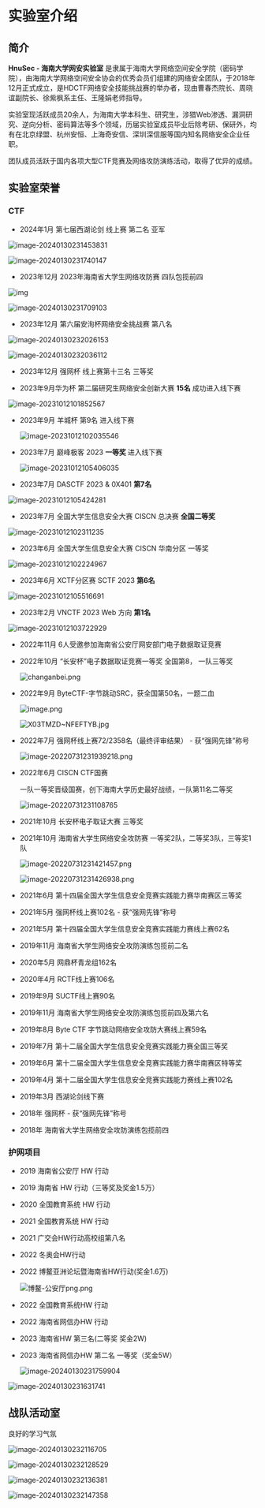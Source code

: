 # 实验室介绍

## 简介

**HnuSec - 海南大学网安实验室** 是隶属于海南大学网络空间安全学院（密码学院），由海南大学网络空间安全协会的优秀会员们组建的网络安全团队，于2018年12月正式成立，是HDCTF网络安全技能挑战赛的举办者，现由曹春杰院长、周晓谊副院长、徐紫枫系主任、王隆娟老师指导。

实验室现活跃成员20余人，为海南大学本科生、研究生，涉猎Web渗透、漏洞研究、逆向分析、密码算法等多个领域，历届实验室成员毕业后除考研、保研外，均有在北京绿盟、杭州安恒、上海奇安信、深圳深信服等国内知名网络安全企业任职。

团队成员活跃于国内各项大型CTF竞赛及网络攻防演练活动，取得了优异的成绩。

## 实验室荣誉

### CTF

- 2024年1月 第七届西湖论剑 线上赛 第二名 亚军

![image-20240130231453831](https://boogipop-1314143616.cos.ap-beijing.myqcloud.com/image-20240130231453831.png)

![image-20240130231740147](https://boogipop-1314143616.cos.ap-beijing.myqcloud.com/image-20240130231740147.png)

- 2023年12月 2023年海南省大学生网络攻防赛 四队包揽前四

![img](https://boogipop-1314143616.cos.ap-beijing.myqcloud.com/1.png)

![image-20240130231709103](https://boogipop-1314143616.cos.ap-beijing.myqcloud.com/image-20240130231709103.png)

- 2023年12月 第六届安洵杯网络安全挑战赛  第八名

![image-20240130232026153](https://boogipop-1314143616.cos.ap-beijing.myqcloud.com/image-20240130232026153.png)

![image-20240130232036112](https://boogipop-1314143616.cos.ap-beijing.myqcloud.com/image-20240130232036112.png)

- 2023年12月 强网杯 线上赛第十三名 三等奖

- 2023年9月华为杯 第二届研究生网络安全创新大赛 **15名** 成功进入线下赛

![image-20231012101852567](https://boogipop-1314143616.cos.ap-beijing.myqcloud.com/image-20231012101852567.png)

- 2023年9月 羊城杯 第9名 进入线下赛

  ![image-20231012102035546](https://boogipop-1314143616.cos.ap-beijing.myqcloud.com/image-20231012102035546.png)

- 2023年7月 巅峰极客 2023 **一等奖** 进入线下赛

  ![image-20231012105406035](https://boogipop-1314143616.cos.ap-beijing.myqcloud.com/image-20231012105406035.png)

- 2023年7月 DASCTF 2023 & 0X401 **第7名**

![image-20231012105424281](https://boogipop-1314143616.cos.ap-beijing.myqcloud.com/image-20231012105424281.png)



- 2023年7月 全国大学生信息安全大赛 CISCN 总决赛 **全国二等奖**

![image-20231012102311235](https://boogipop-1314143616.cos.ap-beijing.myqcloud.com/image-20231012102311235.png)

- 2023年6月 全国大学生信息安全大赛 CISCN 华南分区 一等奖

![image-20231012102224967](https://boogipop-1314143616.cos.ap-beijing.myqcloud.com/image-20231012102224967.png)

- 2023年6月 XCTF分区赛 SCTF 2023 **第6名**

![image-20231012105516691](https://boogipop-1314143616.cos.ap-beijing.myqcloud.com/image-20231012105516691.png)

- 2023年2月 VNCTF 2023 Web 方向 **第1名**

![image-20231012103722929](https://boogipop-1314143616.cos.ap-beijing.myqcloud.com/image-20231012103722929.png)

- 2022年11月 6人受邀参加海南省公安厅网安部门电子数据取证竞赛

- 2022年10月 “长安杯”电子数据取证竞赛一等奖 全国第8， 一队三等奖

  ![changanbei.png](https://s2.loli.net/2022/11/26/uslL1PXh8gmVB7y.png)

- 2022年9月 ByteCTF-字节跳动SRC，获全国第50名，一题二血

  ![image.png](https://s2.loli.net/2022/10/10/9HJYa8RpQEZBuVj.jpg)

  ![X03TMZD~NFEFTYB.jpg](https://s2.loli.net/2022/10/10/6e3omKcSaOf1Atj.png)

- 2022年7月 强网杯线上赛72/2358名（最终评审结果） - 获“强网先锋”称号

  ![image-20220731231939218.png](https://s2.loli.net/2022/07/31/XaRxkjm5Z2qELDv.png)

- 2022年6月 CISCN CTF国赛

  一队一等奖晋级国赛，创下海南大学历史最好战绩，一队第11名二等奖

  ![image-20220731231108765](https://s2.loli.net/2022/07/31/qbijWow3KTXpErv.png)

- 2021年10月 长安杯电子取证大赛 三等奖

- 2021年10月 海南省大学生网络安全攻防赛 一等奖2队，二等奖3队，三等奖1队

  ![image-20220731231421457.png](https://s2.loli.net/2022/07/31/HrJPFkwXy9dBWAM.png)

  ![image-20220731231426938.png](https://s2.loli.net/2022/07/31/1D24EFbNuBWljXf.png)

- 2021年6月 第十四届全国大学生信息安全竞赛实践能力赛华南赛区三等奖

- 2021年5月 强网杯线上赛102名 - 获“强网先锋”称号

- 2021年5月 第十四届全国大学生信息安全竞赛实践能力赛线上赛62名

- 2019年11月 海南省大学生网络安全攻防演练包揽前二名

- 2020年5月 网鼎杯青龙组162名

- 2020年4月 RCTF线上赛106名

- 2019年9月 SUCTF线上赛90名

- 2019年11月 海南省大学生网络安全攻防演练包揽前四及第六名

- 2019年8月 Byte CTF 字节跳动网络安全攻防大赛线上赛59名

- 2019年7月 第十二届全国大学生信息安全竞赛实践能力赛全国三等奖

- 2019年6月 第十二届全国大学生信息安全竞赛实践能力赛华南赛区特等奖

- 2019年4月 第十二届全国大学生信息安全竞赛实践能力赛线上赛102名

- 2019年3月 西湖论剑线下赛

- 2018年 强网杯 - 获“强网先锋”称号

- 2018年 海南省大学生网络安全攻防演练包揽前四

### 护网项目
- 2019 海南省公安厅 HW 行动

- 2019 海南省 HW 行动（三等奖及奖金1.5万）

- 2020 全国教育系统 HW 行动

- 2021 全国教育系统 HW 行动

- 2021 广交会HW行动高校组第八名

- 2022 冬奥会HW行动

- 2022 博鳌亚洲论坛暨海南省HW行动(奖金1.6万)

  ![博鳌-公安厅png.png](https://s2.loli.net/2022/07/31/ZjTc6eUvzFCwuqE.png)

- 2022 全国教育系统HW 行动

- 2022 海南省网信办HW 行动

- 2023 海南省HW 第三名(二等奖 奖金2W)

- 2023 海南省网信办HW 第二名 一等奖（奖金5W）

  ![image-20240130231759904](https://boogipop-1314143616.cos.ap-beijing.myqcloud.com/image-20240130231759904.png)

![image-20240130231631741](https://boogipop-1314143616.cos.ap-beijing.myqcloud.com/image-20240130231631741.png)





## 战队活动室

良好的学习气氛

![image-20240130232116705](https://boogipop-1314143616.cos.ap-beijing.myqcloud.com/image-20240130232116705.png)

![image-20240130232128529](https://boogipop-1314143616.cos.ap-beijing.myqcloud.com/image-20240130232128529.png)

![image-20240130232136381](https://boogipop-1314143616.cos.ap-beijing.myqcloud.com/image-20240130232136381.png)

![image-20240130232147358](https://boogipop-1314143616.cos.ap-beijing.myqcloud.com/image-20240130232147358.png)
